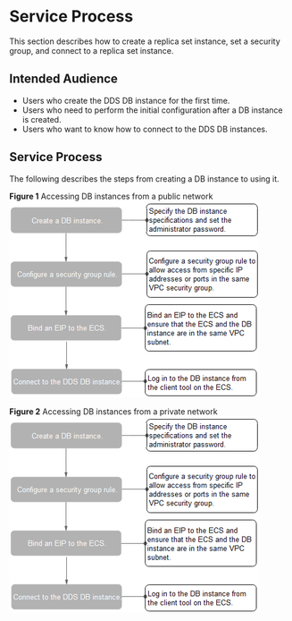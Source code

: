 # Service Process<a name="dds_02_0010"></a>

This section describes how to create a replica set instance, set a security group, and connect to a replica set instance.

## Intended Audience<a name="en-us_topic_0105284935_section15744754141943"></a>

-   Users who create the DDS DB instance for the first time.
-   Users who need to perform the initial configuration after a DB instance is created.
-   Users who want to know how to connect to the DDS DB instances.

## Service Process<a name="en-us_topic_0105284935_section10506471114332"></a>

The following describes the steps from creating a DB instance to using it.

**Figure  1**  Accessing DB instances from a public network<a name="fig14600442174220"></a>  
![](figures/accessing-db-instances-from-a-public-network.png "accessing-db-instances-from-a-public-network")

**Figure  2**  Accessing DB instances from a private network<a name="fig3595181794311"></a>  
![](figures/accessing-db-instances-from-a-private-network.png "accessing-db-instances-from-a-private-network")

